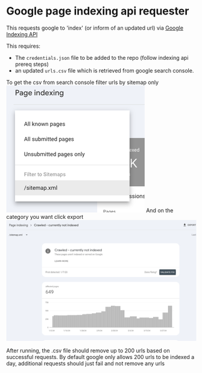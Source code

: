 # Google page indexing api requester
This requests google to 'index' (or inform of an updated url) via [Google Indexing API](https://developers.google.com/search/apis/indexing-api/v3/quickstart)

This requires:
- The `credentials.json` file to be added to the repo (follow indexing api prereq steps)
- an updated `urls.csv` file which is retrieved from google search console.

To get the csv from search console filter urls by sitemap only
![Filter urls by sitemap only](filter.png)
And on the category you want click export
![Crawled no indexed pages](crawled.png)

After running, the .csv file should remove up to 200 urls based on successful requests. By default google only allows 200 urls to be indexed a day, additional requests should just fail and not remove any urls
